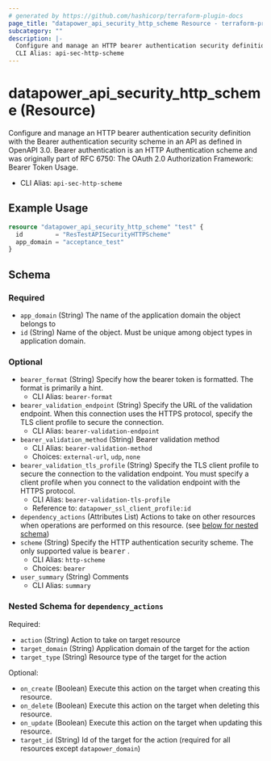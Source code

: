```yaml
---
# generated by https://github.com/hashicorp/terraform-plugin-docs
page_title: "datapower_api_security_http_scheme Resource - terraform-provider-datapower"
subcategory: ""
description: |-
  Configure and manage an HTTP bearer authentication security definition with the Bearer authentication security scheme in an API as defined in OpenAPI 3.0. Bearer authentication is an HTTP Authentication scheme and was originally part of RFC 6750: The OAuth 2.0 Authorization Framework: Bearer Token Usage.
  CLI Alias: api-sec-http-scheme
---
```


# datapower_api_security_http_scheme (Resource)

Configure and manage an HTTP bearer authentication security definition with the Bearer authentication security scheme in an API as defined in OpenAPI 3.0. Bearer authentication is an HTTP Authentication scheme and was originally part of RFC 6750: The OAuth 2.0 Authorization Framework: Bearer Token Usage.
  - CLI Alias: `api-sec-http-scheme`

## Example Usage

```terraform
resource "datapower_api_security_http_scheme" "test" {
  id         = "ResTestAPISecurityHTTPScheme"
  app_domain = "acceptance_test"
}
```

<!-- schema generated by tfplugindocs -->
## Schema

### Required

- `app_domain` (String) The name of the application domain the object belongs to
- `id` (String) Name of the object. Must be unique among object types in application domain.

### Optional

- `bearer_format` (String) Specify how the bearer token is formatted. The format is primarily a hint.
  - CLI Alias: `bearer-format`
- `bearer_validation_endpoint` (String) Specify the URL of the validation endpoint. When this connection uses the HTTPS protocol, specify the TLS client profile to secure the connection.
  - CLI Alias: `bearer-validation-endpoint`
- `bearer_validation_method` (String) Bearer validation method
  - CLI Alias: `bearer-validation-method`
  - Choices: `external-url`, `udp`, `none`
- `bearer_validation_tls_profile` (String) Specify the TLS client profile to secure the connection to the validation endpoint. You must specify a client profile when you connect to the validation endpoint with the HTTPS protocol.
  - CLI Alias: `bearer-validation-tls-profile`
  - Reference to: `datapower_ssl_client_profile:id`
- `dependency_actions` (Attributes List) Actions to take on other resources when operations are performed on this resource. (see [below for nested schema](#nestedatt--dependency_actions))
- `scheme` (String) Specify the HTTP authentication security scheme. The only supported value is <tt>bearer</tt> .
  - CLI Alias: `http-scheme`
  - Choices: `bearer`
- `user_summary` (String) Comments
  - CLI Alias: `summary`

<a id="nestedatt--dependency_actions"></a>
### Nested Schema for `dependency_actions`

Required:

- `action` (String) Action to take on target resource
- `target_domain` (String) Application domain of the target for the action
- `target_type` (String) Resource type of the target for the action

Optional:

- `on_create` (Boolean) Execute this action on the target when creating this resource.
- `on_delete` (Boolean) Execute this action on the target when deleting this resource.
- `on_update` (Boolean) Execute this action on the target when updating this resource.
- `target_id` (String) Id of the target for the action (required for all resources except `datapower_domain`)
